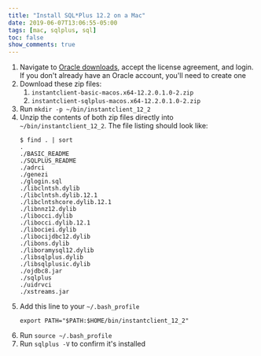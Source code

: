 ```yaml
---
title: "Install SQL*Plus 12.2 on a Mac"
date: 2019-06-07T13:06:55-05:00
tags: [mac, sqlplus, sql]
toc: false
show_comments: true
---
```


1. Navigate to [Oracle downloads](https://www.oracle.com/technetwork/topics/intel-macsoft-096467.html), accept the license agreement, and login. If you don't already have an Oracle account, you'll need to create one
1. Download these zip files:
    1. `instantclient-basic-macos.x64-12.2.0.1.0-2.zip`
    1. `instantclient-sqlplus-macos.x64-12.2.0.1.0-2.zip`
1. Run `mkdir -p ~/bin/instantclient_12_2`
1. Unzip the contents of both zip files directly into `~/bin/instantclient_12_2`. The file listing should look like:
    ```
    $ find . | sort
    .
    ./BASIC_README
    ./SQLPLUS_README
    ./adrci
    ./genezi
    ./glogin.sql
    ./libclntsh.dylib
    ./libclntsh.dylib.12.1
    ./libclntshcore.dylib.12.1
    ./libnnz12.dylib
    ./libocci.dylib
    ./libocci.dylib.12.1
    ./libociei.dylib
    ./libocijdbc12.dylib
    ./libons.dylib
    ./liboramysql12.dylib
    ./libsqlplus.dylib
    ./libsqlplusic.dylib
    ./ojdbc8.jar
    ./sqlplus
    ./uidrvci
    ./xstreams.jar
    ```
1. Add this line to your `~/.bash_profile`
    ```
    export PATH="$PATH:$HOME/bin/instantclient_12_2"
    ```
1. Run `source ~/.bash_profile`
1. Run `sqlplus -V` to confirm it's installed 
